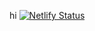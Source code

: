 hi
[![Netlify Status](https://api.netlify.com/api/v1/badges/a141d33a-ae8a-4e85-8949-68e00dbca279/deploy-status)](https://app.netlify.com/sites/chlx/deploys)
